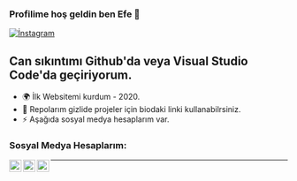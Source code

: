 ### Profilime hoş geldin ben Efe 👋

[![İnstagram](https://img.shields.io/badge/%C4%B0nsta-%40lytcial-red)](https://instagram.com/lytcial)

## Can sıkıntımı Github'da veya Visual Studio Code'da geçiriyorum.

- 🌍 İlk Websitemi kurdum - 2020.
- 🌱 Repolarım gizlide projeler için biodaki linki kullanabilrsiniz.
- ⚡ Aşağıda sosyal medya hesaplarım var.



### Sosyal Medya Hesaplarım:

[<img align="left" alt="twitter | Twitter" width="22px" src="https://cdn.jsdelivr.net/npm/simple-icons@v3/icons/twitter.svg" />][twitter]
[<img align="left" alt="instagram | Instagram" width="22px" src="https://cdn.jsdelivr.net/npm/simple-icons@v3/icons/instagram.svg" />][instagram]
[<img align="left" alt="linkedin | Instagram" width="22px" src="https://cdn.jsdelivr.net/npm/simple-icons@v3/icons/linkedin.svg" />][linkedin]

---


[twitter]: https://twitter.com/VeucciT
[instagram]: https://instagram.com/lytcial
[linkedin]: https://www.linkedin.com/in/efe-%C3%B6zkan-965979257
